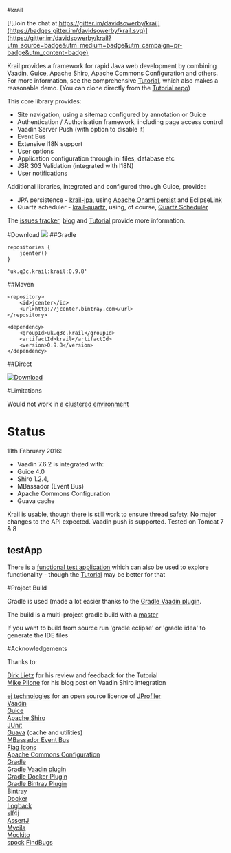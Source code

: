 #krail

[![Join the chat at https://gitter.im/davidsowerby/krail](https://badges.gitter.im/davidsowerby/krail.svg)](https://gitter.im/davidsowerby/krail?utm_source=badge&utm_medium=badge&utm_campaign=pr-badge&utm_content=badge)

Krail provides a framework for rapid Java web development by combining Vaadin, Guice, Apache Shiro, Apache Commons Configuration and others.  For more information, see the comprehensive [Tutorial](http://krail.readthedocs.org/en/master/), which also makes a reasonable demo.  (You can clone directly from the [Tutorial repo](https://github.com/davidsowerby/krail-tutorial))

This core library provides:

* Site navigation, using a sitemap configured by annotation or Guice
* Authentication / Authorisation framework, including page access control
* Vaadin Server Push (with option to disable it)
* Event Bus
* Extensive I18N support
* User options
* Application configuration through ini files, database etc
* JSR 303 Validation (integrated with I18N)
* User notifications

Additional libraries, integrated and configured through Guice, provide:

* JPA persistence - [krail-jpa](https://github.com/davidsowerby/krail-jpa), using [Apache Onami persist](http://onami.apache.org/persist/) and EclipseLink
* Quartz scheduler - [krail-quartz](https://github.com/davidsowerby/krail-quartz), using, of course,  [Quartz Scheduler](http://www.quartz-scheduler.org/)


The [issues tracker](https://github.com/davidsowerby/krail/issues?milestone=7&state=open), [blog](http://rndjava.blogspot.co.uk/) and [Tutorial](http://krail.readthedocs.org/en/master/) provide more information.


#Download
<a href='https://bintray.com/dsowerby/maven/krail/view?source=watch' alt='Get automatic notifications about new "krail" versions'><img src='https://www.bintray.com/docs/images/bintray_badge_color.png'></a>
##Gradle

```
repositories {
	jcenter()
}
```

```
'uk.q3c.krail:krail:0.9.8'
```
##Maven

```
<repository>
	<id>jcenter</id>
	<url>http://jcenter.bintray.com</url>
</repository>

```

```
<dependency>
	<groupId>uk.q3c.krail</groupId>
	<artifactId>krail</artifactId>
	<version>0.9.8</version>
</dependency>
```
##Direct

[ ![Download](https://api.bintray.com/packages/dsowerby/maven/krail/images/download.svg) ](https://bintray.com/dsowerby/maven/krail/_latestVersion)

#Limitations

Would not work in a [clustered environment](https://github.com/davidsowerby/krail/issues/425)

# Status

11th February 2016:

* Vaadin 7.6.2 is integrated with:
* Guice 4.0
* Shiro 1.2.4,
* MBassador (Event Bus)
* Apache Commons Configuration
* Guava cache


Krail is usable, though there is still work to ensure thread safety.  No major changes to the API expected.  Vaadin push is supported.  Tested on Tomcat 7 & 8


## testApp

There is a [functional test application](https://github.com/davidsowerby/krail-testApp) which can also be used to explore functionality - though the [Tutorial](http://krail.readthedocs.org/en/latest/) may be better for that


#Project Build

Gradle is used (made a lot easier thanks to the [Gradle Vaadin plugin](https://github.com/johndevs/gradle-vaadin-plugin).

The build is a multi-project gradle build with a [master](https://github.com/davidsowerby/krail-master)

If you want to build from source run 'gradle eclipse' or 'gradle idea' to generate the IDE files

#Acknowledgements

Thanks to:
 
[Dirk Lietz](https://github.com/Odhrean) for his review and feedback for the Tutorial<br>
[Mike Pilone](http://mikepilone.blogspot.co.uk/) for his blog post on Vaadin Shiro integration<br>


[ej technologies](http://www.ej-technologies.com/index.html) for an open source licence of [JProfiler](http://www.ej-technologies.com/products/jprofiler/overview.html)<br>
[Vaadin](https://vaadin.com/home)<br>
[Guice](https://github.com/google/guice)<br>
[Apache Shiro](http://shiro.apache.org/)<br>
[JUnit](http://junit.org/)<br>
[Guava](https://github.com/google/guava) (cache and utilities)<br>
[MBassador Event Bus](https://github.com/bennidi/mbassador)<br>
[Flag Icons](http://www.icondrawer.com/)<br>
[Apache Commons Configuration](http://commons.apache.org/proper/commons-configuration)<br>
[Gradle](http://gradle.org/)<br>
[Gradle Vaadin plugin](https://github.com/johndevs/gradle-vaadin-plugin)<br>
[Gradle Docker Plugin](https://github.com/bmuschko/gradle-docker-plugin)<br>
[Gradle Bintray Plugin](https://github.com/bintray/gradle-bintray-plugin)<br>
[Bintray](https://bintray.com)<br>
[Docker](https://www.docker.com/)<br>
[Logback](http://logback.qos.ch/)<br>
[slf4j](http://www.slf4j.org/)<br>
[AssertJ](http://joel-costigliola.github.io/assertj/)<br>
[Mycila](https://github.com/mycila)<br>
[Mockito](https://github.com/mockito/mockito)<br>
[spock](https://github.com/spockframework/spock)
[FindBugs](http://findbugs.sourceforge.net/)

